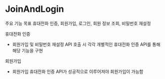 # JoinAndLogin

주요 기능 목표
휴대전화 인증, 회원가입, 로그인, 회원 정보 조회, 비밀번호 재설정

휴대전화 인증
- 회원가입 및 비밀번호 재설정 API 호출 시 각각 개별적인 휴대전화 인증 API를 통해 해당 기능을 구현

회원가입
- 회원가입 휴대전화 인증 API가 성공적으로 이루어져야 회원가입이 가능함
